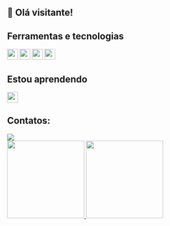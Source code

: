 ## 👋 Olá visitante!



## Ferramentas e tecnologias

<img src="https://cdn.jsdelivr.net/gh/devicons/devicon@latest/icons/html5/html5-original.svg" style="width: 25px; height: 25px;" />
<img src="https://cdn.jsdelivr.net/gh/devicons/devicon@latest/icons/css3/css3-original-wordmark.svg"  style="width: 25px; height: 25px;" />
<img src="https://cdn.jsdelivr.net/gh/devicons/devicon@latest/icons/javascript/javascript-original.svg" style="width: 25px; height: 25px;" />
<img src="https://cdn.jsdelivr.net/gh/devicons/devicon@latest/icons/java/java-original-wordmark.svg" style="width: 25px; height: 25px;" />
          

## Estou aprendendo

<img src="https://cdn.jsdelivr.net/gh/devicons/devicon@latest/icons/bootstrap/bootstrap-original-wordmark.svg"  style="width: 25px; height: 25px;"/>


## Contatos:

<div>
<a href="https://www.linkedin.com/in/israel-souza-lima" target="_blank"><img loading="lazy" src="https://img.shields.io/badge/-LinkedIn-%230077B5?style=for-the-badge&logo=linkedin&logoColor=white" target="_blank"></a>   
</div>

<div>
<a href="https://github.com/israelsouza">
<img loading="lazy" height="180em" src="https://github-readme-stats.vercel.app/api/top-langs/?israelsouza&layout=compact&langs_count=7&theme=dracula"/>
<img loading="lazy" height="180em" src="https://github-readme-stats.vercel.app/api?israelsouza&show_icons=true&theme=dracula&include_all_commits=true&count_private=true"/>
</div>
